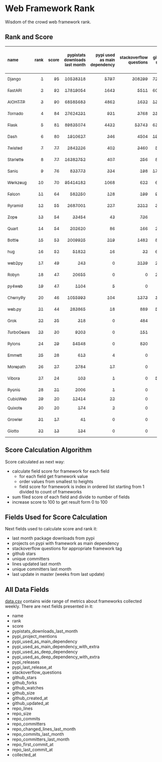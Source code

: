 # Web Framework Rank
Wisdom of the crowd web framework rank.

## Rank and Score
<sub>name</sub> | <sub>rank</sub> | <sub>score</sub> | <sub>pypistats downloads last month</sub> | <sub>pypi used as main dependency</sub> | <sub>stackoverflow questions</sub> | <sub>github stars</sub> | <sub>repo unique committers</sub> | <sub>repo changed lines last month</sub> | <sub>repo unique committers last month</sub> | <sub>repo last commit</sub>
:--- | ---: | ---: | ---: | ---: | ---: | ---: | ---: | ---: | ---: | ---:
[<sub>Django</sub>](https://github.com/django/django "first commit: 2005-07-13") | [<sub>1</sub>](# "  +0 last week") | [<sub>95</sub>](# "  -2 last week") | [<sub>10538318</sub>](# "  #7 in pypistats downloads last month +4.33% last week") | [<sub>5797</sub>](# "  #1 in pypi used as main dependency +0.21% last week") | [<sub>308299</sub>](# "  #1 in stackoverflow questions +0.04% last week") | [<sub>72196</sub>](# "  #1 in github stars +0.17% last week") | [<sub>2927</sub>](# "  #1 in repo unique committers +0.07% last week") | [<sub>3239</sub>](# "  #2 in repo changed lines last month -17.69% last week") | [<sub>37</sub>](# "  #1 in repo unique committers last month -5.13% last week") | [<sub>2023-07-28</sub>](# "▼ #2 in repo last commit 1 week ago")
[<sub>FastAPI</sub>](https://github.com/tiangolo/fastapi "first commit: 2018-12-05; uses: Starlette") | [<sub>2</sub>](# "  +0 last week") | [<sub>92</sub>](# "  +3 last week") | [<sub>17819054</sub>](# "  #5 in pypistats downloads last month +4.28% last week") | [<sub>1643</sub>](# "  #4 in pypi used as main dependency +0.98% last week") | [<sub>5511</sub>](# "  #3 in stackoverflow questions +0.68% last week") | [<sub>60886</sub>](# "  #3 in github stars +0.4% last week") | [<sub>494</sub>](# "  #4 in repo unique committers +1.02% last week") | [<sub>28266</sub>](# "  #1 in repo changed lines last month -21.79% last week") | [<sub>13</sub>](# "▲ #2 in repo unique committers last month +85.71% last week") | [<sub>2023-07-28</sub>](# "▲ #2 in repo last commit 1 week ago")
[<sub>AIOHTTP</sub>](https://github.com/aio-libs/aiohttp "first commit: 2013-10-01") | [<sub>3</sub>](# "  +0 last week") | [<sub>90</sub>](# "  +2 last week") | [<sub>68585683</sub>](# "  #3 in pypistats downloads last month +4.49% last week") | [<sub>4862</sub>](# "  #2 in pypi used as main dependency +0.43% last week") | [<sub>1632</sub>](# "  #9 in stackoverflow questions +0.25% last week") | [<sub>13752</sub>](# "  #7 in github stars +0.15% last week") | [<sub>707</sub>](# "  #3 in repo unique committers +0.14% last week") | [<sub>1475</sub>](# "▲ #6 in repo changed lines last month +157.42% last week") | [<sub>9</sub>](# "  #3 in repo unique committers last month +28.57% last week") | [<sub>2023-07-29</sub>](# "  #1 in repo last commit 1 week ago")
[<sub>Tornado</sub>](https://github.com/tornadoweb/tornado "first commit: 2009-09-09") | [<sub>4</sub>](# "  +0 last week") | [<sub>84</sub>](# "  -1 last week") | [<sub>27624231</sub>](# "  #4 in pypistats downloads last month +4.65% last week") | [<sub>931</sub>](# "  #6 in pypi used as main dependency +0.11% last week") | [<sub>3768</sub>](# "  #5 in stackoverflow questions -0.03% last week") | [<sub>21210</sub>](# "  #4 in github stars +0.04% last week") | [<sub>449</sub>](# "  #6 in repo unique committers +0.0% last week") | [<sub>1956</sub>](# "▲ #4 in repo changed lines last month +124.83% last week") | [<sub>2</sub>](# "▲ #10 in repo unique committers last month +0.0% last week") | [<sub>2023-07-27</sub>](# "▼ #2 in repo last commit 1 week ago")
[<sub>Flask</sub>](https://github.com/pallets/flask "first commit: 2010-04-06; uses: Werkzeug") | [<sub>5</sub>](# "  +0 last week") | [<sub>81</sub>](# "  -2 last week") | [<sub>89835074</sub>](# "  #2 in pypistats downloads last month +0.18% last week") | [<sub>4432</sub>](# "  #3 in pypi used as main dependency +0.39% last week") | [<sub>53743</sub>](# "  #2 in stackoverflow questions +0.04% last week") | [<sub>63718</sub>](# "  #2 in github stars +0.1% last week") | [<sub>833</sub>](# "  #2 in repo unique committers +0.0% last week") | [<sub>24</sub>](# "▼ #16 in repo changed lines last month -94.78% last week") | [<sub>2</sub>](# "▲ #10 in repo unique committers last month +0.0% last week") | [<sub>2023-07-01</sub>](# "  #15 in repo last commit 5 weeks ago")
[<sub>Dash</sub>](https://github.com/plotly/dash "first commit: 2015-04-10") | [<sub>6</sub>](# "  +0 last week") | [<sub>80</sub>](# "  +0 last week") | [<sub>1910627</sub>](# "  #11 in pypistats downloads last month +3.16% last week") | [<sub>346</sub>](# "  #9 in pypi used as main dependency +0.0% last week") | [<sub>4504</sub>](# "  #4 in stackoverflow questions +0.0% last week") | [<sub>19056</sub>](# "  #5 in github stars +0.14% last week") | [<sub>170</sub>](# "  #15 in repo unique committers +0.59% last week") | [<sub>2089</sub>](# "  #3 in repo changed lines last month -10.54% last week") | [<sub>6</sub>](# "▼ #6 in repo unique committers last month -14.29% last week") | [<sub>2023-07-25</sub>](# "▲ #2 in repo last commit 1 week ago")
[<sub>Twisted</sub>](https://github.com/twisted/twisted "first commit: 2001-07-09") | [<sub>7</sub>](# "  +0 last week") | [<sub>77</sub>](# "  -1 last week") | [<sub>2842226</sub>](# "  #8 in pypistats downloads last month +2.33% last week") | [<sub>402</sub>](# "  #8 in pypi used as main dependency +0.25% last week") | [<sub>3460</sub>](# "  #6 in stackoverflow questions +0.0% last week") | [<sub>5148</sub>](# "  #15 in github stars +0.19% last week") | [<sub>303</sub>](# "  #9 in repo unique committers +0.0% last week") | [<sub>1124</sub>](# "▼ #8 in repo changed lines last month -29.75% last week") | [<sub>5</sub>](# "  #7 in repo unique committers last month +0.0% last week") | [<sub>2023-07-23</sub>](# "▲ #2 in repo last commit 1 week ago")
[<sub>Starlette</sub>](https://github.com/encode/starlette "first commit: 2018-06-25; used by: FastAPI") | [<sub>8</sub>](# "▲ +1 last week") | [<sub>77</sub>](# "▲ +4 last week") | [<sub>16382752</sub>](# "  #6 in pypistats downloads last month +4.61% last week") | [<sub>407</sub>](# "  #7 in pypi used as main dependency +1.24% last week") | [<sub>256</sub>](# "  #17 in stackoverflow questions +0.39% last week") | [<sub>8506</sub>](# "  #9 in github stars +0.39% last week") | [<sub>251</sub>](# "  #11 in repo unique committers +0.8% last week") | [<sub>1140</sub>](# "▲ #7 in repo changed lines last month +96.21% last week") | [<sub>8</sub>](# "▲ #4 in repo unique committers last month +33.33% last week") | [<sub>2023-07-24</sub>](# "▲ #2 in repo last commit 1 week ago")
[<sub>Sanic</sub>](https://github.com/sanic-org/sanic "first commit: 2016-05-26") | [<sub>9</sub>](# "▼ -1 last week") | [<sub>76</sub>](# "▼ +0 last week") | [<sub>833773</sub>](# "  #13 in pypistats downloads last month +6.75% last week") | [<sub>334</sub>](# "  #10 in pypi used as main dependency +0.3% last week") | [<sub>198</sub>](# "  #19 in stackoverflow questions +0.0% last week") | [<sub>17207</sub>](# "  #6 in github stars +0.07% last week") | [<sub>369</sub>](# "  #7 in repo unique committers +0.0% last week") | [<sub>1673</sub>](# "  #5 in repo changed lines last month +8.92% last week") | [<sub>8</sub>](# "▼ #4 in repo unique committers last month +0.0% last week") | [<sub>2023-07-25</sub>](# "▲ #2 in repo last commit 1 week ago")
[<sub>Werkzeug</sub>](https://github.com/pallets/werkzeug "first commit: 2007-05-04; used by: Flask and Quart") | [<sub>10</sub>](# "  +0 last week") | [<sub>70</sub>](# "  -1 last week") | [<sub>95414182</sub>](# "  #1 in pypistats downloads last month +1.99% last week") | [<sub>1068</sub>](# "  #5 in pypi used as main dependency +0.28% last week") | [<sub>622</sub>](# "  #15 in stackoverflow questions -0.16% last week") | [<sub>6401</sub>](# "  #12 in github stars +0.03% last week") | [<sub>487</sub>](# "  #5 in repo unique committers +0.0% last week") | [<sub>24</sub>](# "▼ #16 in repo changed lines last month -91.34% last week") | [<sub>2</sub>](# "▲ #10 in repo unique committers last month +0.0% last week") | [<sub>2023-07-01</sub>](# "  #15 in repo last commit 5 weeks ago")
[<sub>Falcon</sub>](https://github.com/falconry/falcon "first commit: 2012-12-06; used by: hug") | [<sub>11</sub>](# "  +0 last week") | [<sub>64</sub>](# "  -1 last week") | [<sub>582250</sub>](# "  #14 in pypistats downloads last month -2.5% last week") | [<sub>128</sub>](# "  #13 in pypi used as main dependency +0.0% last week") | [<sub>199</sub>](# "  #18 in stackoverflow questions +0.0% last week") | [<sub>9208</sub>](# "  #8 in github stars +0.1% last week") | [<sub>207</sub>](# "  #13 in repo unique committers +0.0% last week") | [<sub>416</sub>](# "▲ #10 in repo changed lines last month +0.0% last week") | [<sub>2</sub>](# "▲ #10 in repo unique committers last month +0.0% last week") | [<sub>2023-07-18</sub>](# "▼ #11 in repo last commit 2 weeks ago")
[<sub>Pyramid</sub>](https://github.com/Pylons/pyramid "first commit: 2008-07-04; used by: CubicWeb") | [<sub>12</sub>](# "▲ +1 last week") | [<sub>55</sub>](# "▲ +0 last week") | [<sub>2687001</sub>](# "  #9 in pypistats downloads last month -0.15% last week") | [<sub>227</sub>](# "  #11 in pypi used as main dependency +0.0% last week") | [<sub>2212</sub>](# "  #7 in stackoverflow questions +0.0% last week") | [<sub>3826</sub>](# "  #16 in github stars +0.13% last week") | [<sub>363</sub>](# "  #8 in repo unique committers +0.0% last week") | [<sub>0</sub>](# "  #19 in repo changed lines last month +100% last week") | [<sub>0</sub>](# "  #19 in repo unique committers last month +100% last week") | [<sub>2023-05-11</sub>](# "  #21 in repo last commit 12 weeks ago")
[<sub>Zope</sub>](https://github.com/zopefoundation/Zope "first commit: 1996-06-17") | [<sub>13</sub>](# "▲ +1 last week") | [<sub>54</sub>](# "▲ +0 last week") | [<sub>33454</sub>](# "  #19 in pypistats downloads last month -1.2% last week") | [<sub>43</sub>](# "  #16 in pypi used as main dependency +0.0% last week") | [<sub>736</sub>](# "  #14 in stackoverflow questions +0.0% last week") | [<sub>329</sub>](# "  #25 in github stars +0.3% last week") | [<sub>177</sub>](# "  #14 in repo unique committers +0.0% last week") | [<sub>180</sub>](# "▲ #11 in repo changed lines last month -2.7% last week") | [<sub>2</sub>](# "▲ #10 in repo unique committers last month -33.33% last week") | [<sub>2023-07-14</sub>](# "▼ #13 in repo last commit 3 weeks ago")
[<sub>Quart</sub>](https://github.com/pallets/quart "first commit: 2017-05-14; uses: Werkzeug") | [<sub>14</sub>](# "▼ -2 last week") | [<sub>54</sub>](# "▼ -3 last week") | [<sub>202620</sub>](# "  #16 in pypistats downloads last month -2.71% last week") | [<sub>86</sub>](# "  #15 in pypi used as main dependency +0.0% last week") | [<sub>166</sub>](# "  #20 in stackoverflow questions +0.0% last week") | [<sub>2059</sub>](# "▲ #18 in github stars +1.08% last week") | [<sub>95</sub>](# "  #18 in repo unique committers +0.0% last week") | [<sub>39</sub>](# "▲ #14 in repo changed lines last month -17.02% last week") | [<sub>2</sub>](# "▼ #10 in repo unique committers last month -60.0% last week") | [<sub>2023-07-15</sub>](# "▼ #11 in repo last commit 3 weeks ago")
[<sub>Bottle</sub>](https://github.com/bottlepy/bottle "first commit: 2009-06-30") | [<sub>15</sub>](# "  +0 last week") | [<sub>53</sub>](# "  +0 last week") | [<sub>2009925</sub>](# "  #10 in pypistats downloads last month -0.86% last week") | [<sub>219</sub>](# "  #12 in pypi used as main dependency +0.0% last week") | [<sub>1482</sub>](# "  #10 in stackoverflow questions +0.0% last week") | [<sub>8033</sub>](# "  #10 in github stars +0.07% last week") | [<sub>231</sub>](# "  #12 in repo unique committers +0.0% last week") | [<sub>0</sub>](# "  #19 in repo changed lines last month +100% last week") | [<sub>0</sub>](# "  #19 in repo unique committers last month +100% last week") | [<sub>2022-09-05</sub>](# "  #24 in repo last commit 47 weeks ago")
[<sub>hug</sub>](https://github.com/hugapi/hug "first commit: 2015-07-17; uses: Falcon") | [<sub>16</sub>](# "  +0 last week") | [<sub>52</sub>](# "  +2 last week") | [<sub>51822</sub>](# "  #18 in pypistats downloads last month +5.12% last week") | [<sub>16</sub>](# "  #20 in pypi used as main dependency +0.0% last week") | [<sub>32</sub>](# "  #22 in stackoverflow questions +0.0% last week") | [<sub>6733</sub>](# "  #11 in github stars +0.04% last week") | [<sub>125</sub>](# "  #17 in repo unique committers +0.0% last week") | [<sub>60</sub>](# "▲ #12 in repo changed lines last month +0.0% last week") | [<sub>2</sub>](# "▲ #10 in repo unique committers last month +0.0% last week") | [<sub>2023-06-30</sub>](# "  #18 in repo last commit 5 weeks ago")
[<sub>web2py</sub>](https://github.com/web2py/web2py "first commit: 2011-11-23") | [<sub>17</sub>](# "  +0 last week") | [<sub>49</sub>](# "  +1 last week") | [<sub>243</sub>](# "  #28 in pypistats downloads last month -5.81% last week") | [<sub>0</sub>](# "  #26 in pypi used as main dependency +100% last week") | [<sub>2139</sub>](# "  #8 in stackoverflow questions +0.05% last week") | [<sub>2051</sub>](# "▼ #19 in github stars -0.05% last week") | [<sub>272</sub>](# "  #10 in repo unique committers +0.0% last week") | [<sub>28</sub>](# "▲ #15 in repo changed lines last month +0.0% last week") | [<sub>2</sub>](# "▲ #10 in repo unique committers last month +0.0% last week") | [<sub>2023-07-05</sub>](# "  #15 in repo last commit 4 weeks ago")
[<sub>Robyn</sub>](https://github.com/sansyrox/robyn "first commit: 2021-05-22") | [<sub>18</sub>](# "  +0 last week") | [<sub>47</sub>](# "  +0 last week") | [<sub>20655</sub>](# "  #20 in pypistats downloads last month +7.43% last week") | [<sub>0</sub>](# "  #26 in pypi used as main dependency +100% last week") | [<sub>0</sub>](# "  #23 in stackoverflow questions +100% last week") | [<sub>2846</sub>](# "  #17 in github stars +0.39% last week") | [<sub>51</sub>](# "  #21 in repo unique committers +0.0% last week") | [<sub>53</sub>](# "▼ #13 in repo changed lines last month -86.85% last week") | [<sub>3</sub>](# "  #9 in repo unique committers last month -25.0% last week") | [<sub>2023-07-24</sub>](# "▲ #2 in repo last commit 1 week ago")
[<sub>py4web</sub>](https://github.com/web2py/py4web "first commit: 2019-03-25") | [<sub>19</sub>](# "  +0 last week") | [<sub>47</sub>](# "  +0 last week") | [<sub>1104</sub>](# "  #25 in pypistats downloads last month +7.39% last week") | [<sub>5</sub>](# "  #21 in pypi used as main dependency +0.0% last week") | [<sub>0</sub>](# "  #23 in stackoverflow questions +100% last week") | [<sub>203</sub>](# "  #27 in github stars +0.5% last week") | [<sub>69</sub>](# "  #20 in repo unique committers +0.0% last week") | [<sub>756</sub>](# "▼ #9 in repo changed lines last month +11.01% last week") | [<sub>4</sub>](# "▲ #8 in repo unique committers last month +0.0% last week") | [<sub>2023-07-28</sub>](# "▲ #2 in repo last commit 1 week ago")
[<sub>CherryPy</sub>](https://github.com/cherrypy/cherrypy "first commit: 2004-11-20") | [<sub>20</sub>](# "  +0 last week") | [<sub>46</sub>](# "  +0 last week") | [<sub>1055993</sub>](# "  #12 in pypistats downloads last month -1.54% last week") | [<sub>104</sub>](# "  #14 in pypi used as main dependency +0.0% last week") | [<sub>1373</sub>](# "  #11 in stackoverflow questions +0.15% last week") | [<sub>1695</sub>](# "  #20 in github stars +0.24% last week") | [<sub>148</sub>](# "  #16 in repo unique committers +0.0% last week") | [<sub>0</sub>](# "  #19 in repo changed lines last month +100% last week") | [<sub>0</sub>](# "  #19 in repo unique committers last month +100% last week") | [<sub>2023-05-04</sub>](# "  #22 in repo last commit 13 weeks ago")
[<sub>web.py</sub>](https://github.com/webpy/webpy "first commit: 1970-01-01") | [<sub>21</sub>](# "  +0 last week") | [<sub>44</sub>](# "  +0 last week") | [<sub>283865</sub>](# "  #15 in pypistats downloads last month -0.99% last week") | [<sub>18</sub>](# "  #18 in pypi used as main dependency +0.0% last week") | [<sub>889</sub>](# "  #12 in stackoverflow questions +0.0% last week") | [<sub>5824</sub>](# "  #13 in github stars -0.02% last week") | [<sub>94</sub>](# "  #19 in repo unique committers +0.0% last week") | [<sub>0</sub>](# "  #19 in repo changed lines last month +100% last week") | [<sub>0</sub>](# "  #19 in repo unique committers last month +100% last week") | [<sub>2023-04-20</sub>](# "  #23 in repo last commit 15 weeks ago")
[<sub>Grok</sub>](https://github.com/zopefoundation/grok "first commit: 2006-10-14") | [<sub>22</sub>](# "  +0 last week") | [<sub>35</sub>](# "  +0 last week") | [<sub>318</sub>](# "  #27 in pypistats downloads last month -12.15% last week") | [<sub>0</sub>](# "  #26 in pypi used as main dependency +100% last week") | [<sub>484</sub>](# "  #16 in stackoverflow questions +0.21% last week") | [<sub>22</sub>](# "  #31 in github stars +0.0% last week") | [<sub>42</sub>](# "  #22 in repo unique committers +0.0% last week") | [<sub>12</sub>](# "  #18 in repo changed lines last month +0.0% last week") | [<sub>1</sub>](# "  #18 in repo unique committers last month +0.0% last week") | [<sub>2023-07-12</sub>](# "▼ #13 in repo last commit 3 weeks ago")
[<sub>TurboGears</sub>](https://github.com/TurboGears/tg2 "first commit: 2007-06-27") | [<sub>23</sub>](# "  +0 last week") | [<sub>30</sub>](# "  +0 last week") | [<sub>9203</sub>](# "  #22 in pypistats downloads last month +17.34% last week") | [<sub>0</sub>](# "  #26 in pypi used as main dependency +100% last week") | [<sub>151</sub>](# "  #21 in stackoverflow questions +0.0% last week") | [<sub>787</sub>](# "  #22 in github stars +0.0% last week") | [<sub>37</sub>](# "  #23 in repo unique committers +0.0% last week") | [<sub>0</sub>](# "  #19 in repo changed lines last month +100% last week") | [<sub>0</sub>](# "  #19 in repo unique committers last month +100% last week") | [<sub>2023-05-30</sub>](# "  #20 in repo last commit 9 weeks ago")
[<sub>Pylons</sub>](https://github.com/Pylons/pylons "first commit: 2006-02-18") | [<sub>24</sub>](# "  +0 last week") | [<sub>29</sub>](# "  +0 last week") | [<sub>54548</sub>](# "  #17 in pypistats downloads last month -2.87% last week") | [<sub>0</sub>](# "  #26 in pypi used as main dependency +100% last week") | [<sub>830</sub>](# "  #13 in stackoverflow questions +0.0% last week") | [<sub>230</sub>](# "  #26 in github stars +0.44% last week") | [<sub>36</sub>](# "  #24 in repo unique committers +0.0% last week") | [<sub>0</sub>](# "  #19 in repo changed lines last month +100% last week") | [<sub>0</sub>](# "  #19 in repo unique committers last month +100% last week") | [<sub>2018-01-12</sub>](# "  #30 in repo last commit 290 weeks ago")
[<sub>Emmett</sub>](https://github.com/emmett-framework/emmett "first commit: 2014-10-22") | [<sub>25</sub>](# "  +0 last week") | [<sub>28</sub>](# "  +0 last week") | [<sub>613</sub>](# "  #26 in pypistats downloads last month -19.24% last week") | [<sub>4</sub>](# "  #22 in pypi used as main dependency +0.0% last week") | [<sub>0</sub>](# "  #23 in stackoverflow questions +100% last week") | [<sub>861</sub>](# "  #21 in github stars +0.0% last week") | [<sub>24</sub>](# "  #27 in repo unique committers +0.0% last week") | [<sub>0</sub>](# "  #19 in repo changed lines last month +100% last week") | [<sub>0</sub>](# "  #19 in repo unique committers last month +100% last week") | [<sub>2023-06-22</sub>](# "  #19 in repo last commit 6 weeks ago")
[<sub>Morepath</sub>](https://github.com/morepath/morepath "first commit: 2013-07-17") | [<sub>26</sub>](# "  +0 last week") | [<sub>27</sub>](# "  +0 last week") | [<sub>2784</sub>](# "  #23 in pypistats downloads last month +3.76% last week") | [<sub>17</sub>](# "  #19 in pypi used as main dependency +0.0% last week") | [<sub>0</sub>](# "  #23 in stackoverflow questions +100% last week") | [<sub>397</sub>](# "  #24 in github stars +0.0% last week") | [<sub>28</sub>](# "  #25 in repo unique committers +0.0% last week") | [<sub>0</sub>](# "  #19 in repo changed lines last month +100% last week") | [<sub>0</sub>](# "  #19 in repo unique committers last month +100% last week") | [<sub>2022-05-29</sub>](# "  #26 in repo last commit 61 weeks ago")
[<sub>Vibora</sub>](https://github.com/vibora-io/vibora "first commit: 2018-06-13") | [<sub>27</sub>](# "  +0 last week") | [<sub>24</sub>](# "  +0 last week") | [<sub>103</sub>](# "  #31 in pypistats downloads last month -1.9% last week") | [<sub>1</sub>](# "  #24 in pypi used as main dependency +0.0% last week") | [<sub>0</sub>](# "  #23 in stackoverflow questions +100% last week") | [<sub>5716</sub>](# "  #14 in github stars +0.04% last week") | [<sub>27</sub>](# "  #26 in repo unique committers +0.0% last week") | [<sub>0</sub>](# "  #19 in repo changed lines last month +100% last week") | [<sub>0</sub>](# "  #19 in repo unique committers last month +100% last week") | [<sub>2019-02-11</sub>](# "  #29 in repo last commit 233 weeks ago")
[<sub>Pycnic</sub>](https://github.com/nullism/pycnic "first commit: 2015-11-04") | [<sub>28</sub>](# "  +0 last week") | [<sub>21</sub>](# "  +0 last week") | [<sub>2006</sub>](# "  #24 in pypistats downloads last month -0.1% last week") | [<sub>1</sub>](# "  #24 in pypi used as main dependency +0.0% last week") | [<sub>0</sub>](# "  #23 in stackoverflow questions +100% last week") | [<sub>159</sub>](# "  #28 in github stars +0.0% last week") | [<sub>11</sub>](# "  #28 in repo unique committers +0.0% last week") | [<sub>0</sub>](# "  #19 in repo changed lines last month +100% last week") | [<sub>0</sub>](# "  #19 in repo unique committers last month +100% last week") | [<sub>2022-04-05</sub>](# "  #27 in repo last commit 69 weeks ago")
[<sub>CubicWeb</sub>](https://forge.extranet.logilab.fr/cubicweb/cubicweb "uses: Pyramid") | [<sub>29</sub>](# "  +0 last week") | [<sub>20</sub>](# "  +0 last week") | [<sub>12414</sub>](# "  #21 in pypistats downloads last month +12.85% last week") | [<sub>22</sub>](# "  #17 in pypi used as main dependency +0.0% last week") | [<sub>0</sub>](# "  #23 in stackoverflow questions +100% last week") | [<sub>0</sub>](# "  #32 in github stars +100% last week") | [<sub>0</sub>](# "  #32 in repo unique committers +100% last week") | [<sub>0</sub>](# "  #19 in repo changed lines last month +100% last week") | [<sub>0</sub>](# "  #19 in repo unique committers last month +100% last week") | [<sub></sub>](# "  #31 in repo last commit")
[<sub>Quixote</sub>](https://github.com/nascheme/quixote "first commit: 2006-03-16") | [<sub>30</sub>](# "  +0 last week") | [<sub>20</sub>](# "  +0 last week") | [<sub>174</sub>](# "  #29 in pypistats downloads last month -2.79% last week") | [<sub>2</sub>](# "  #23 in pypi used as main dependency +0.0% last week") | [<sub>0</sub>](# "  #23 in stackoverflow questions +100% last week") | [<sub>81</sub>](# "  #29 in github stars +0.0% last week") | [<sub>6</sub>](# "  #29 in repo unique committers +0.0% last week") | [<sub>0</sub>](# "  #19 in repo changed lines last month +100% last week") | [<sub>0</sub>](# "  #19 in repo unique committers last month +100% last week") | [<sub>2022-06-23</sub>](# "  #25 in repo last commit 58 weeks ago")
[<sub>Growler</sub>](https://github.com/pyGrowler/Growler "first commit: 2014-08-17") | [<sub>31</sub>](# "  +0 last week") | [<sub>17</sub>](# "  +0 last week") | [<sub>41</sub>](# "  #32 in pypistats downloads last month +20.59% last week") | [<sub>0</sub>](# "  #26 in pypi used as main dependency +100% last week") | [<sub>0</sub>](# "  #23 in stackoverflow questions +100% last week") | [<sub>687</sub>](# "  #23 in github stars +0.0% last week") | [<sub>6</sub>](# "  #29 in repo unique committers +0.0% last week") | [<sub>0</sub>](# "  #19 in repo changed lines last month +100% last week") | [<sub>0</sub>](# "  #19 in repo unique committers last month +100% last week") | [<sub>2020-03-08</sub>](# "  #28 in repo last commit 177 weeks ago")
[<sub>Giotto</sub>](https://github.com/priestc/giotto "first commit: 2012-02-26") | [<sub>32</sub>](# "  +0 last week") | [<sub>13</sub>](# "  +0 last week") | [<sub>134</sub>](# "  #30 in pypistats downloads last month -8.22% last week") | [<sub>0</sub>](# "  #26 in pypi used as main dependency +100% last week") | [<sub>0</sub>](# "  #23 in stackoverflow questions +100% last week") | [<sub>58</sub>](# "  #30 in github stars +0.0% last week") | [<sub>3</sub>](# "  #31 in repo unique committers +0.0% last week") | [<sub>0</sub>](# "  #19 in repo changed lines last month +100% last week") | [<sub>0</sub>](# "  #19 in repo unique committers last month +100% last week") | [<sub>2013-10-07</sub>](# "  #31 in repo last commit 512 weeks ago")

## Score Calculation Algorithm
Score calculated as next way:
- calculate field score for framework for each field
  - for each field get framework value
  - order values from smallest to heights
  - field score for framework is index in ordered list starting from 1 divided to count of frameworks
- sum filed score of each field and divide to number of fields
- increase score to 100 to get result form 0 to 100

## Fields Used for Score Calculation
Next fields used to calculate score and rank it:
- last month package downloads from pypi
- projects on pypi with framework as main dependency
- stackoverflow questions for appropriate framework tag
- github stars
- unique committers
- lines updated last month
- unique committers last month
- last update in master (weeks from last update)

## All Data Fields
[data.csv](data.csv) contains wide range of metrics about frameworks collected weekly.
There are next fields presented in it: 

- name
- rank
- score
- pypistats_downloads_last_month
- pypi_project_mentions
- pypi_used_as_main_dependency
- pypi_used_as_main_dependency_with_extra
- pypi_used_as_deep_dependency
- pypi_used_as_deep_dependency_with_extra
- pypi_releases
- pypi_last_release_at
- stackoverflow_questions
- github_stars
- github_forks
- github_watches
- github_size
- github_created_at
- github_updated_at
- repo_lines
- repo_size
- repo_commits
- repo_committers
- repo_changed_lines_last_month
- repo_commits_last_month
- repo_committers_last_month
- repo_first_commit_at
- repo_last_commit_at
- collected_at

